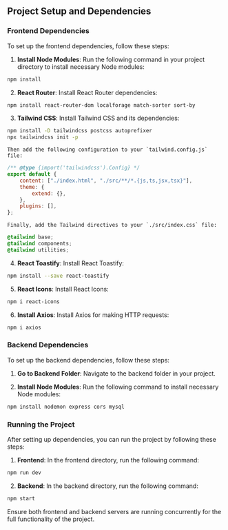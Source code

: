 ## Project Setup and Dependencies

### Frontend Dependencies

To set up the frontend dependencies, follow these steps:

1. **Install Node Modules**: Run the following command in your project directory to install necessary Node modules:

```bash
npm install
```

2. **React Router**: Install React Router dependencies:

```bash
npm install react-router-dom localforage match-sorter sort-by
```

3. **Tailwind CSS**: Install Tailwind CSS and its dependencies:

```bash
npm install -D tailwindcss postcss autoprefixer
npx tailwindcss init -p
```

    Then add the following configuration to your `tailwind.config.js` file:

```js
/** @type {import('tailwindcss').Config} */
export default {
    content: ["./index.html", "./src/**/*.{js,ts,jsx,tsx}"],
    theme: {
        extend: {},
    },
    plugins: [],
};
```

    Finally, add the Tailwind directives to your `./src/index.css` file:

```css
@tailwind base;
@tailwind components;
@tailwind utilities;
```

4. **React Toastify**: Install React Toastify:

```bash
npm install --save react-toastify
```

5. **React Icons**: Install React Icons:
```bash
npm i react-icons
```

6. **Install Axios**: Install Axios for making HTTP requests:
```bash
npm i axios
```

### Backend Dependencies

To set up the backend dependencies, follow these steps:

1. **Go to Backend Folder**: Navigate to the backend folder in your project.

2. **Install Node Modules**: Run the following command to install necessary Node modules:

```bash
npm install nodemon express cors mysql
```

### Running the Project

After setting up dependencies, you can run the project by following these steps:

1. **Frontend**: In the frontend directory, run the following command:

```bash
npm run dev
```

2. **Backend**: In the backend directory, run the following command:
```bash
npm start
```

Ensure both frontend and backend servers are running concurrently for the full functionality of the project.
